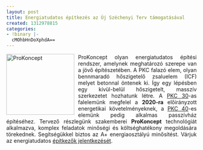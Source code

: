 ```yaml
---
layout: post
title: Energiatudatos építkezés az Új Széchenyi Terv támogatásával
created: 1312978815
categories:
- !binary |-
  cMOhbHnDoXphdA==
---
```

<p><img src="/sites/goldconsulting.eu/files/img/211075_205214126183184_4923906_n.jpg" alt="ProKoncept" title="ProKoncept" style="float: left; margin-right: 10px;" height="161" width="180"></p><p style="text-align: justify;">ProKoncept olyan energiatudatos építési rendszer, amelynek meghatározó szerepe van a jövő építészetében. A PKC falazó elem, olyan bennmaradó hőszigetelő zsaluelem (ICF) melyet betonnal öntenek ki. Így egy lépésben egy kívül-belül hőszigetelt, masszív szerkezetet hozhatunk létre. A <a href="http://prokoncept.hu/index.php?node=static&amp;id=109" title="PKC 30">PKC 30</a>-as falelemünk megfelel a <strong>2020-ra</strong> előirányzott energetikai követelményeknek, a <a href="http://prokoncept.hu/index.php?node=static&amp;id=109" title="PKC 40">PKC 40</a>-es elemünk pedig alkalmas passzívház építéséhez. Tervező részlegünk szakemberei <strong>ProKoncept</strong> technológiát alkalmazva, komplex feladatok minőségi és költséghatékony megoldására törekednek. Segítségükkel biztos az A+ energiaosztályú minősítést. Várjuk az energiatudatos <a href="http://www.prokoncept.hu/" target="_blank" title="ProKoncept">építkezők jelentkezését</a>.</p><p style="text-align: justify;"><!--break--></p>
